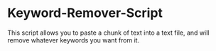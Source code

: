 # Keyword-Remover-Script
This script allows you to paste a chunk of text into a text file, and will remove whatever keywords you want from it.
